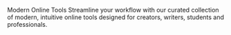 Modern Online Tools
Streamline your workflow with our curated collection of modern, intuitive online tools designed for creators, writers, students and professionals.